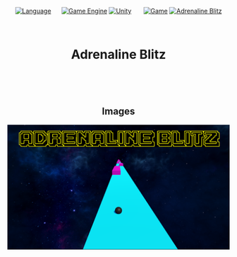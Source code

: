 ﻿<div align="center">

[![Language](https://img.shields.io/badge/Language-C%23-blue?style=for-the-badge)](https://www.microsoft.com/net/learn/languages/csharp) &nbsp;&nbsp;&nbsp;&nbsp;&nbsp;[![Game Engine](https://img.shields.io/badge/Game%20Engine-%23555555?style=for-the-badge)](https://www.example.com) [![Unity](https://img.shields.io/badge/Unity-%23000000?style=for-the-badge&logo=unity)](https://unity.com/)
&nbsp;&nbsp;&nbsp;&nbsp;&nbsp; [![Game](https://img.shields.io/badge/Game-%23555555?style=for-the-badge)](https://raw.githubusercontent.com/LycheeClone/Adrenaline-Blitz/main/Assets/Resources/ReadMeImages/Adrenaline_Blitz.png) [![Adrenaline Blitz](https://img.shields.io/badge/Adrenaline%20Blitz-%230099cc?style=for-the-badge)](https://raw.githubusercontent.com/LycheeClone/Adrenaline-Blitz/main/Assets/Resources/ReadMeImages/Adrenaline_Blitz.png)
<br><br><br> 
# **Adrenaline Blitz**
<br><br><br>
## Images
<img src="https://raw.githubusercontent.com/LycheeClone/Adrenaline-Blitz/main/Assets/Resources/ReadMeImages/Adrenaline_Blitz.png">  
</div>

